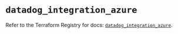 # `datadog_integration_azure`

Refer to the Terraform Registry for docs: [`datadog_integration_azure`](https://registry.terraform.io/providers/datadog/datadog/3.52.0/docs/resources/integration_azure).
